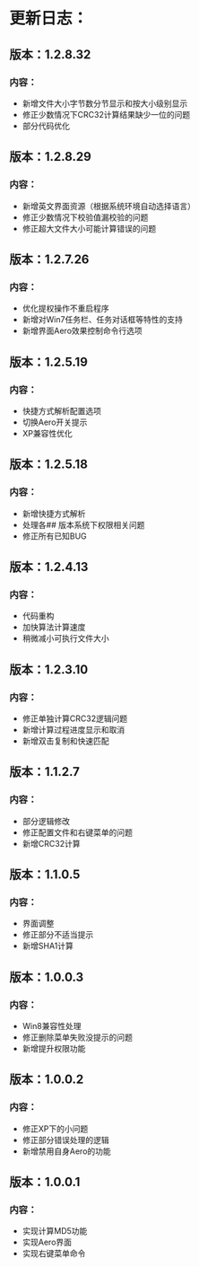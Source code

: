 # 更新日志：

## 版本：1.2.8.32
### 内容：
- 新增文件大小字节数分节显示和按大小级别显示
- 修正少数情况下CRC32计算结果缺少一位的问题
- 部分代码优化

## 版本：1.2.8.29
### 内容：
- 新增英文界面资源（根据系统环境自动选择语言）
- 修正少数情况下校验值漏校验的问题
- 修正超大文件大小可能计算错误的问题

## 版本：1.2.7.26
### 内容：
- 优化提权操作不重启程序
- 新增对Win7任务栏、任务对话框等特性的支持
- 新增界面Aero效果控制命令行选项

## 版本：1.2.5.19
### 内容：
- 快捷方式解析配置选项
- 切换Aero开关提示
- XP兼容性优化

## 版本：1.2.5.18
### 内容：
- 新增快捷方式解析
- 处理各## 版本系统下权限相关问题
- 修正所有已知BUG

## 版本：1.2.4.13
### 内容：
- 代码重构
- 加快算法计算速度
- 稍微减小可执行文件大小

## 版本：1.2.3.10
### 内容：
- 修正单独计算CRC32逻辑问题
- 新增计算过程进度显示和取消
- 新增双击复制和快速匹配

## 版本：1.1.2.7
### 内容：
- 部分逻辑修改
- 修正配置文件和右键菜单的问题
- 新增CRC32计算

## 版本：1.1.0.5
### 内容：
- 界面调整
- 修正部分不适当提示
- 新增SHA1计算

## 版本：1.0.0.3
### 内容：
- Win8兼容性处理
- 修正删除菜单失败没提示的问题
- 新增提升权限功能

## 版本：1.0.0.2
### 内容：
- 修正XP下的小问题
- 修正部分错误处理的逻辑
- 新增禁用自身Aero的功能

## 版本：1.0.0.1
### 内容：
- 实现计算MD5功能
- 实现Aero界面
- 实现右键菜单命令
